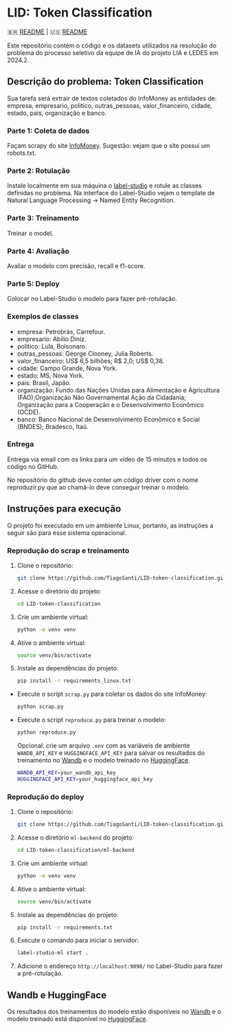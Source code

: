 # LID: Token Classification

🇧🇷 [README](README.md) | 🇺🇸 [README](README.en.md)

Este repositório contém o código e os datasets utilizados na resolução do problema do processo seletivo da equipe de IA do projeto LIA e LEDES em 2024.2.

## Descrição do problema: Token Classification

Sua tarefa será extrair de textos coletados do InfoMoney as entidades de: empresa, empresario, politico, outras_pessoas, valor_financeiro, cidade, estado, pais, organização e banco.

### Parte 1: Coleta de dados

Façam scrapy do site [InfoMoney](https://www.infomoney.com.br/). Sugestão: vejam que o site possui um robots.txt.

### Parte 2: Rotulação

Instale localmente em sua máquina o [label-studio](https://labelstud.io/) e rotule as classes definidas no problema. Na interface do Label-Studio vejam o template de Natural Language Processing -> Named Entity Recognition.

### Parte 3: Treinamento

Treinar o model.

### Parte 4: Avaliação

Avaliar o modelo com precisão, recall e f1-score.

### Parte 5: Deploy

Colocar no Label-Studio o modelo para fazer pré-rotulação.

### Exemplos de classes

- empresa: Petrobrás, Carrefour.
- empresario: Abilio Diniz.
- politico: Lula, Bolsonaro.
- outras_pessoas: George Clooney, Julia Roberts.
- valor_financeiro: US$ 6,5 bilhões; R$ 2,0; US$ 0,38.
- cidade: Campo Grande, Nova York.
- estado: MS, Nova York.
- pais: Brasil, Japão.
- organização: Fundo das Nações Unidas para Alimentação e Agricultura (FAO);Organização Não Governamental Ação da Cidadania; Organização para a Cooperação e o Desenvolvimento Econômico (OCDE).
- banco: Banco Nacional de Desenvolvimento Econômico e Social (BNDES); Bradesco, Itaú.

### Entrega

Entrega via email com os links para um vídeo de 15 minutos e todos os código no GitHub.

No repositório do github deve conter um código driver com o nome reproduzir.py que ao chamá-lo deve conseguir treinar o modelo.

## Instruções para execução

O projeto foi executado em um ambiente Linux, portanto, as instruções a seguir são para esse sistema operacional.

### Reprodução do scrap e treinamento

1. Clone o repositório:

    ```bash
    git clone https://github.com/TiagoSanti/LID-token-classification.git
    ```

2. Acesse o diretório do projeto:

    ```bash
    cd LID-token-classification
    ```

3. Crie um ambiente virtual:

    ```bash
    python -m venv venv
    ```

4. Ative o ambiente virtual:

    ```bash
    source venv/bin/activate
    ```

5. Instale as dependências do projeto:

    ```bash
    pip install -r requirements_linux.txt
    ```

- Execute o script `scrap.py` para coletar os dados do site InfoMoney:

    ```bash
    python scrap.py
    ```

- Execute o script `reproduce.py` para treinar o modelo:

    ```bash
    python reproduce.py
    ```

    Opcional: crie um arquivo `.env` com as variáveis de ambiente `WANDB_API_KEY` e `HUGGINGFACE_API_KEY` para salvar os resultados do treinamento no [Wandb](https://wandb.ai/) e o modelo treinado no [HuggingFace](https://huggingface.co/).

    ```bash
    WANDB_API_KEY=your_wandb_api_key
    HUGGINGFACE_API_KEY=your_huggingface_api_key
    ```

### Reprodução do deploy

1. Clone o repositório:

    ```bash
    git clone https://github.com/TiagoSanti/LID-token-classification.git
    ```

2. Acesse o diretório `ml-backend` do projeto:

    ```bash
    cd LID-token-classification/ml-backend
    ```

3. Crie um ambiente virtual:

    ```bash
    python -m venv venv
    ```

4. Ative o ambiente virtual:

    ```bash
    source venv/bin/activate
    ```

5. Instale as dependências do projeto:

    ```bash
    pip install -r requirements.txt
    ```

6. Execute o comando para iniciar o servidor:

    ```bash
    label-studio-ml start .
    ```

7. Adicione o endereço `http://localhost:9090/` no Label-Studio para fazer a pré-rotulação.

## Wandb e HuggingFace

Os resultados dos treinamentos do modelo estão disponíveis no [Wandb](https://wandb.ai/tiagosanti/ner-finetuning/workspace?nw=nwusertiagosanti) e o modelo treinado está disponível no [HuggingFace](https://huggingface.co/TiagoSanti/bert-ner-finetuned/tree/main).
